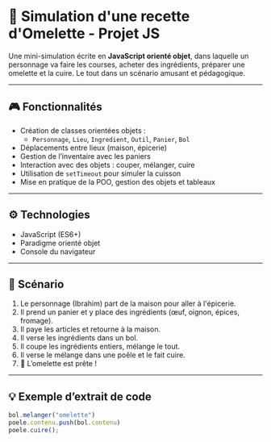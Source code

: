 # 🍳 Simulation d'une recette d'Omelette - Projet JS

Une mini-simulation écrite en **JavaScript orienté objet**, dans laquelle un personnage va faire les courses, acheter des ingrédients, préparer une omelette et la cuire. Le tout dans un scénario amusant et pédagogique.

---

## 🎮 Fonctionnalités

- Création de classes orientées objets :
  - `Personnage`, `Lieu`, `Ingredient`, `Outil`, `Panier`, `Bol`
- Déplacements entre lieux (maison, épicerie)
- Gestion de l’inventaire avec les paniers
- Interaction avec des objets : couper, mélanger, cuire
- Utilisation de `setTimeout` pour simuler la cuisson
- Mise en pratique de la POO, gestion des objets et tableaux

---

## ⚙️ Technologies

- JavaScript (ES6+)
- Paradigme orienté objet
- Console du navigateur

---

## 📜 Scénario

1. Le personnage (Ibrahim) part de la maison pour aller à l'épicerie.
2. Il prend un panier et y place des ingrédients (œuf, oignon, épices, fromage).
3. Il paye les articles et retourne à la maison.
4. Il verse les ingrédients dans un bol.
5. Il coupe les ingrédients entiers, mélange le tout.
6. Il verse le mélange dans une poêle et le fait cuire.
7. 🍳 L’omelette est prête !

---

## 💡 Exemple d’extrait de code

```js
bol.melanger("omelette")
poele.contenu.push(bol.contenu)
poele.cuire();

